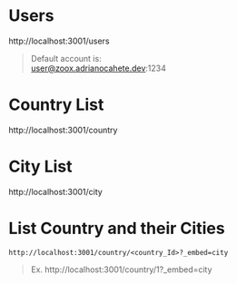 # Users
http://localhost:3001/users

> Default account is:  
user@zoox.adrianocahete.dev:1234

# Country List
http://localhost:3001/country


# City List
http://localhost:3001/city


# List Country and their Cities
```
http://localhost:3001/country/<country_Id>?_embed=city
```
> Ex. http://localhost:3001/country/1?_embed=city



